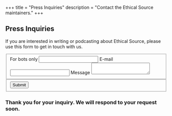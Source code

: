 +++
title = "Press Inquiries"
description = "Contact the Ethical Source maintainers."
+++

## Press Inquiries

If you are interested in writing or podcasting about Ethical Source, please use this form to get in touch with us.

<form name="press" method="post" action="/" data-modal-id="modal-notify" data-netlify="true" netlify-honeypot="bot-field">
  <fieldset>
    <label class="hidden">
      <span>For bots only</span>
      <input name="bot-field">
    </label>
    <label>
      <span>E-mail</span>
      <input name="email" type="email" required>
    </label>
    <label>
      <span>Message</span>
      <textarea name="message" required></textarea>
    </label>
  </fieldset>
  <fieldset>
    <button type="submit" class="button">Submit</button>
  </fieldset>
</form>

<h3 class="hidden">
  Thank you for your inquiry. We will respond to your request soon.
</h3>
